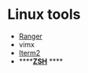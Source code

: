 # Linux tools

* [Ranger](http://macappstore.org/ranger/)
* vimx 
* [Iterm2](%20https://www.iterm2.com/features.html)
* \*\*\*\*[**ZSH**](https://www.freecodecamp.org/news/how-to-configure-your-macos-terminal-with-zsh-like-a-pro-c0ab3f3c1156/) ****



